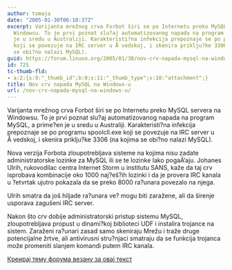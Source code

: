 ```yaml
---
author: tomaja
date: "2005-01-30T06:10:37Z"
excerpt: Varijanta mrežnog crva Forbot širi se po Internetu preko MySQL servera na
  Windowsu. To je prvi poznat slu?aj automatizovanog napada na program MySQL, a prime?en
  je u sredu u Australiji. Karakteristi?na infekcija prepoznaje se po programu spoolcll.exe
  koji se povezuje na IRC server u Å vedskoj, i skenira priklju?ke 3306 (na kojima
  se obi?no nalazi MySQL).
guid: https://forum.linuxo.org/2005/01/30/nov-crv-napada-mysql-na-windows-u/
id: 725
tc-thumb-fld:
- a:2:{s:9:"_thumb_id";b:0;s:11:"_thumb_type";s:10:"attachment";}
title: Nov crv napada MySQL na Windows-u
url: /nov-crv-napada-mysql-na-windows-u/
---
```

Varijanta mrežnog crva Forbot širi se po Internetu preko MySQL servera na Windowsu. To je prvi poznat slu?aj automatizovanog napada na program MySQL, a prime?en je u sredu u Australiji. Karakteristi?na infekcija prepoznaje se po programu spoolcll.exe koji se povezuje na IRC server u Å vedskoj, i skenira priklju?ke 3306 (na kojima se obi?no nalazi MySQL).<!--break-->

Nova verzija Forbota zloupotrebljava sisteme na kojima nisu zadate administratorske lozinke za MySQL ili se te lozinke lako pogaÄ‘aju. Johanes Ulrih, rukovodilac centra Internet Storm u institutu SANS, kaže da taj crv isprobava kombinacije oko 1000 naj?eš?ih lozinki i da je provera IRC kanala u ?etvrtak ujutro pokazala da se preko 8000 ra?unara povezalo na njega.

Ulrih smatra da još hiljade ra?unara ve? mogu biti zaražene, ali da širenje usporava zagušeni IRC server.

Nakon što crv dobije administratorski pristup sistemu MySQL, zloupotrebljava propust u dinami?koj biblioteci UDF i instalira trojance na sistem. Zaraženi ra?unari zasad samo skeniraju Mrežu i traže druge potencijalne žrtve, ali antivirusni stru?njaci smatraju da se funkcija trojanca može promeniti slanjem komandi putem IRC kanala.

[Креирај тему форума везану за овај текст](https://linuxo.org/nova-tema-na-forumu/?se_pid=725)